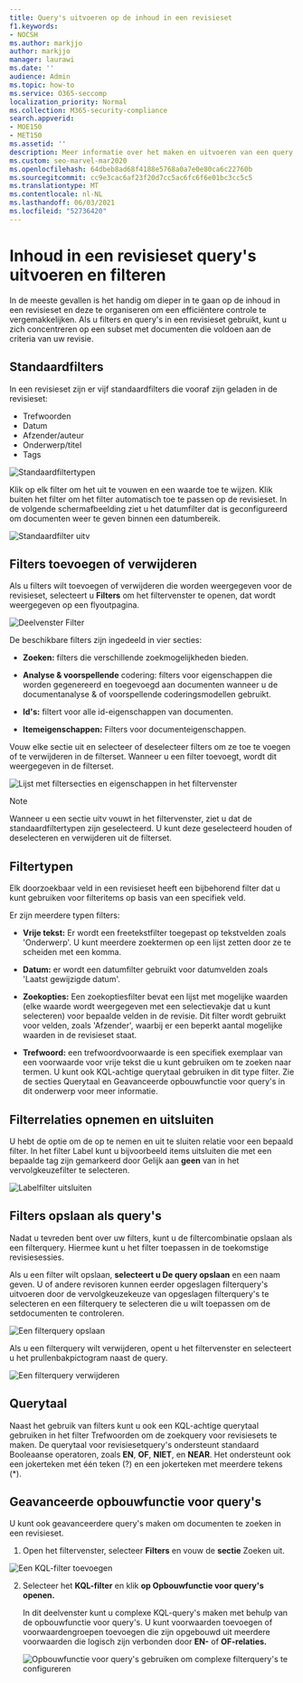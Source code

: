 ```yaml
---
title: Query's uitvoeren op de inhoud in een revisieset
f1.keywords:
- NOCSH
ms.author: markjjo
author: markjjo
manager: laurawi
ms.date: ''
audience: Admin
ms.topic: how-to
ms.service: O365-seccomp
localization_priority: Normal
ms.collection: M365-security-compliance
search.appverid:
- MOE150
- MET150
ms.assetid: ''
description: Meer informatie over het maken en uitvoeren van een query in een revisieset om inhoud te ordenen voor een efficiëntere controle in een Advanced eDiscovery geval.
ms.custom: seo-marvel-mar2020
ms.openlocfilehash: 64dbeb8ad68f4188e5768a0a7e0e80ca6c22760b
ms.sourcegitcommit: cc9e3cac6af23f20d7cc5ac6fc6f6e01bc3cc5c5
ms.translationtype: MT
ms.contentlocale: nl-NL
ms.lasthandoff: 06/03/2021
ms.locfileid: "52736420"
---
```

# <a name="query-and-filter-content-in-a-review-set"></a>Inhoud in een revisieset query's uitvoeren en filteren

In de meeste gevallen is het handig om dieper in te gaan op de inhoud in een revisieset en deze te organiseren om een efficiëntere controle te vergemakkelijken. Als u filters en query's in een revisieset gebruikt, kunt u zich concentreren op een subset met documenten die voldoen aan de criteria van uw revisie.

## <a name="default-filters"></a>Standaardfilters

In een revisieset zijn er vijf standaardfilters die vooraf zijn geladen in de revisieset:

- Trefwoorden
- Datum
- Afzender/auteur
- Onderwerp/titel
- Tags

![Standaardfiltertypen](../media/DefaultFilterTypes.png)

Klik op elk filter om het uit te vouwen en een waarde toe te wijzen. Klik buiten het filter om het filter automatisch toe te passen op de revisieset. In de volgende schermafbeelding ziet u het datumfilter dat is geconfigureerd om documenten weer te geven binnen een datumbereik.

![Standaardfilter uitv](../media/ExpandedFilter.png)

## <a name="add-or-remove-filters"></a>Filters toevoegen of verwijderen

Als u filters wilt toevoegen of verwijderen die worden weergegeven voor de revisieset, selecteert u **Filters** om het filtervenster te openen, dat wordt weergegeven op een flyoutpagina. 

![Deelvenster Filter](../media/FilterPanel.png)

De beschikbare filters zijn ingedeeld in vier secties:

- **Zoeken:** filters die verschillende zoekmogelijkheden bieden.

- **Analyse & voorspellende** codering: filters voor eigenschappen die worden gegenereerd  en toegevoegd aan documenten wanneer u de documentanalyse & of voorspellende coderingsmodellen gebruikt.

- **Id's:** filtert voor alle id-eigenschappen van documenten.

- **Itemeigenschappen:** Filters voor documenteigenschappen. 

Vouw elke sectie uit en selecteer of deselecteer filters om ze toe te voegen of te verwijderen in de filterset. Wanneer u een filter toevoegt, wordt dit weergegeven in de filterset. 

![Lijst met filtersecties en eigenschappen in het filtervenster](../media/FilterPanel2.png)

> [!NOTE]
> Wanneer u een sectie uitv vouwt in het filtervenster, ziet u dat de standaardfiltertypen zijn geselecteerd. U kunt deze geselecteerd houden of deselecteren en verwijderen uit de filterset. 

## <a name="filter-types"></a>Filtertypen

Elk doorzoekbaar veld in een revisieset heeft een bijbehorend filter dat u kunt gebruiken voor filteritems op basis van een specifiek veld.

Er zijn meerdere typen filters:

- **Vrije tekst:** Er wordt een freetekstfilter toegepast op tekstvelden zoals 'Onderwerp'. U kunt meerdere zoektermen op een lijst zetten door ze te scheiden met een komma.

- **Datum:** er wordt een datumfilter gebruikt voor datumvelden zoals 'Laatst gewijzigde datum'.

- **Zoekopties:** Een zoekoptiesfilter bevat een lijst met mogelijke waarden (elke waarde wordt weergegeven met een selectievakje dat u kunt selecteren) voor bepaalde velden in de revisie. Dit filter wordt gebruikt voor velden, zoals 'Afzender', waarbij er een beperkt aantal mogelijke waarden in de revisieset staat.

- **Trefwoord:** een trefwoordvoorwaarde is een specifiek exemplaar van een voorwaarde voor vrije tekst die u kunt gebruiken om te zoeken naar termen. U kunt ook KQL-achtige querytaal gebruiken in dit type filter. Zie de secties Querytaal en Geavanceerde opbouwfunctie voor query's in dit onderwerp voor meer informatie.

## <a name="include-and-exclude-filter-relationships"></a>Filterrelaties opnemen en uitsluiten

U hebt de optie om de op te nemen en uit te sluiten relatie voor een bepaald filter. In het filter Label kunt u bijvoorbeeld items uitsluiten die met een bepaalde tag zijn gemarkeerd door Gelijk aan **geen** van in het vervolgkeuzefilter te selecteren. 

![Labelfilter uitsluiten](../media/TagFilterExclude.png)

## <a name="save-filters-as-queries"></a>Filters opslaan als query's

Nadat u tevreden bent over uw filters, kunt u de filtercombinatie opslaan als een filterquery. Hiermee kunt u het filter toepassen in de toekomstige revisiesessies.

Als u een filter wilt opslaan, **selecteert u De query opslaan** en een naam geven. U of andere revisoren kunnen eerder opgeslagen filterquery's uitvoeren door de vervolgkeuzekeuze van opgeslagen filterquery's te selecteren en een filterquery te selecteren die u wilt toepassen om de setdocumenten te controleren.  

![Een filterquery opslaan](../media/SaveFilterQuery.png)

Als u een filterquery wilt verwijderen, opent u het filtervenster en selecteert u het prullenbakpictogram naast de query.

![Een filterquery verwijderen](../media/DeleteFilterQuery.png)

## <a name="query-language"></a>Querytaal

Naast het gebruik van filters kunt u ook een KQL-achtige querytaal gebruiken in het filter Trefwoorden om de zoekquery voor revisiesets te maken. De querytaal voor revisiesetquery's ondersteunt standaard Booleaanse operatoren, zoals **EN**, **OF**, **NIET**, en **NEAR**. Het ondersteunt ook een jokerteken met één teken (?) en een jokerteken met meerdere tekens (*).

## <a name="advanced-query-builder"></a>Geavanceerde opbouwfunctie voor query's

U kunt ook geavanceerdere query's maken om documenten te zoeken in een revisieset.

1. Open het filtervenster, selecteer **Filters** en vouw de **sectie** Zoeken uit.

  ![Een KQL-filter toevoegen](../media/AddKQLFilter.png)

2. Selecteer het **KQL-filter** en klik **op Opbouwfunctie voor query's openen.**

   In dit deelvenster kunt u complexe KQL-query's maken met behulp van de opbouwfunctie voor query's. U kunt voorwaarden toevoegen of voorwaardengroepen toevoegen die zijn opgebouwd uit meerdere voorwaarden die logisch zijn verbonden door **EN-** of **OF-relaties.**

   ![Opbouwfunctie voor query's gebruiken om complexe filterquery's te configureren](../media/ComplexQuery.png)

